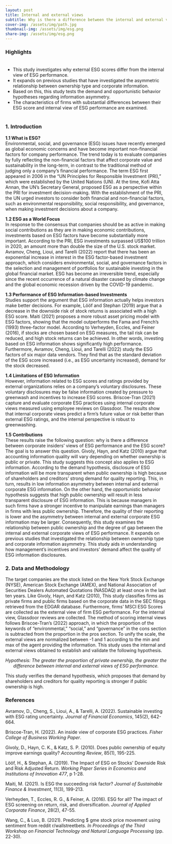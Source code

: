 ```yaml
---
layout: post
title: Internal and external views
subtitle: Why is there a difference between the internal and external views of a company’s ESG performance?
cover-img: /assets/img/path.jpg
thumbnail-img: /assets/img/esg.png
share-img: /assets/img/esg.png
---
```


### Highlights <br> <br>

- This study investigates why external ESG scores differ from the internal view of ESG performance.
- It expands on previous studies that have investigated the asymmetric relationship between ownership type and corporate information.
- Based on this, this study tests the demand and opportunistic behavior hypotheses regarding information asymmetry.
- The characteristics of firms with substantial differences between their ESG score and internal view of ESG performance are examined. <br><br>

### 1. Introduction <br>

**1.1 What is ESG?** <br>
Environmental, social, and governance (ESG) issues have recently emerged as global economic concerns and have become important non-financial factors for company performance. The trend today is to evaluate companies by fully reflecting the non-financial factors that affect corporate value and sustainability in the long-term, in contrast to the traditional method of judging only a company’s financial performance. The term ESG first appeared in 2006 in the “UN Principles for Responsible Investment (PRI),” which were established by the United Nations (UN). At the time, Kofi Atta Annan, the UN’s Secretary General, proposed ESG as a perspective within the PRI for investment decision-making. With the establishment of the PRI, the UN urged investors to consider both financial and non-financial factors, such as environmental responsibility, social responsibility, and governance, when making investment decisions about a company.

**1.2 ESG as a World Focus** <br>
In response to the consensus that companies should be as active in making social contributions as they are in making economic contributions, investments based on ESG factors have become substantially more important. According to the PRI, ESG investments surpassed US$100 trillion in 2020, an amount more than double the size of the U.S. stock market. Avramov, Cheng, Lioui, and Tarelli (2022) report that there has been an exponential increase in interest in the ESG factor-based investment approach, which considers environmental, social, and governance factors in the selection and management of portfolios for sustainable investing in the global financial market. ESG has become an irreversible trend, especially since the recent occurrence of a natural disaster caused by climate change and the global economic recession driven by the COVID-19 pandemic.

**1.3 Performance of ESG Information-based Investments** <br>
Studies support the argument that ESG information actually helps investors make better decisions. For example, Lööf and Stephan (2019) argue that a decrease in the downside risk of stock returns is associated with a high ESG score. Maiti (2021) proposes a more robust asset pricing model with ESG factors, showing that the model outperforms the Fama and French’s (1993) three-factor model. According to Verheyden, Eccles, and Feiner (2016), if stocks are chosen based on ESG measures, the tail risk can be reduced, and high stock returns can be achieved. In other words, investing based on ESG information shows significantly high performance. Furthermore, Avramov, Cheng, Lioui, and Tarelli (2022) study the ESG factors of six major data vendors. They find that as the standard deviation of the ESG score increased (i.e., as ESG uncertainty increased), demand for the stock decreased.

**1.4 Limitations of ESG Information** <br>
However, information related to ESG scores and ratings provided by external organizations relies on a company’s voluntary disclosures. These voluntary disclosures may be false information created by pressure to greenwash and incentives to increase ESG scores. Briscoe-Tran (2021) capture and evaluate corporate ESG practices using internal corporate views measured using employee reviews on Glassdoor. The results show that internal corporate views predict a firm’s future value or risk better than external ESG ratings, and the internal perspective is robust to greenwashing.

**1.5 Contributions** <br>
These results raise the following question: why is there a difference between corporate insiders’ views of ESG performance and the ESG score? The goal is to answer this question. Givoly, Hayn, and Katz (2010) argue that accounting information quality will vary depending on whether ownership is public or private. This study suggests this concept also applies to ESG information. According to the demand hypothesis, disclosure of ESG information will be more transparent when public ownership is high because of shareholders and creditors’ strong demand for quality reporting. This, in turn, results in low information asymmetry between internal and external corporate ESG information. On the other hand, the opportunistic behavior hypothesis suggests that high public ownership will result in less transparent disclosure of ESG information. This is because managers in such firms have a stronger incentive to manipulate earnings than managers in firms with less public ownership. Therefore, the quality of their reporting is lower and the asymmetry between internal and external corporate ESG information may be larger. Consequently, this study examines the relationship between public ownership and the degree of gap between the internal and external corporate views of ESG performance. It expands on previous studies that investigated the relationship between ownership type and corporate information asymmetry. This study aids in understanding how management’s incentives and investors’ demand affect the quality of ESG information disclosures.

### 2. Data and Methodology <br>

The target companies are the stock listed on the New York Stock Exchange (NYSE), American Stock Exchange (AMEX), and National Association of Securities Dealers Automated Quotations (NASDAQ) at least once in the last ten years. Like Givoly, Hayn, and Katz (2010), This study classifies firms as private firms and public firms based on the corporate data in the SEC filings retrieved from the EDGAR database. Furthermore, firms’ MSCI ESG Scores are collected as the external view of firm ESG performance. For the internal view, Glassdoor reviews are collected. The method of scoring internal views follows Briscoe-Tran’s (2022) approach, in which the proportion of the keywords of “environmental,” “social,” and “governance” in the cons section is subtracted from the proportion in the pros section. To unify the scale, the external views are normalized between -1 and 1 according to the min and max of the agent providing the information. This study uses the internal and external views obtained to establish and validate the following hypothesis.

<center><i>Hypothesis: The greater the proportion of private ownership, the greater the difference between internal and external views of ESG performance.</i></center>

This study verifies the demand hypothesis, which proposes that demand by shareholders and creditors for quality reporting is stronger if public ownership is high.


### References
Avramov, D., Cheng, S., Lioui, A., & Tarelli, A. (2022). Sustainable investing with ESG rating uncertainty. _Journal of Financial Economics_, 145(2), 642-664.

Briscoe-Tran, H. (2022). An inside view of corporate ESG practices. _Fisher College of Business Working Paper_.

Givoly, D., Hayn, C. K., & Katz, S. P. (2010). Does public ownership of equity improve earnings quality? _Accounting Review_, 85(1), 195-225.

Lööf, H., & Stephan, A. (2019). The Impact of ESG on Stocks' Downside Risk and Risk Adjusted Return. _Working Paper Series in Economics and Institutions of Innovation 477_, p 1-28.

Maiti, M. (2021). Is ESG the succeeding risk factor? _Journal of Sustainable Finance & Investment_, 11(3), 199-213.

Verheyden, T., Eccles, R. G., & Feiner, A. (2016). ESG for all? The impact of ESG screening on return, risk, and diversification. _Journal of Applied Corporate Finance_, 28(2), 47-55.

Wang, C., & Luo, B. (2021). Predicting $ gme stock price movement using sentiment from reddit r/wallstreetbets. _In Proceedings of the Third Workshop on Financial Technology and Natural Language Processing_ (pp. 22-30).
